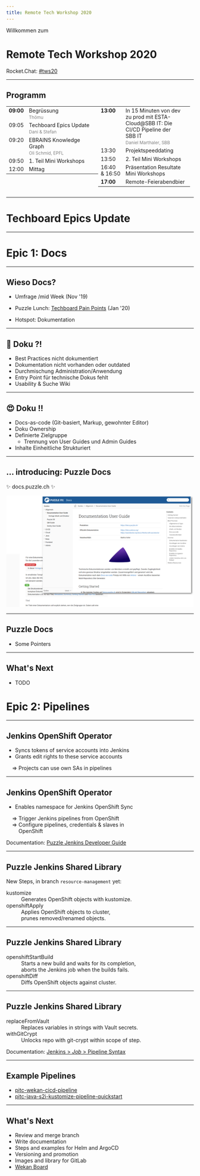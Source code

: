 ```yaml
---
title: Remote Tech Workshop 2020
---
```


<!-- .slide: class="master01" -->

Willkommen zum

# Remote Tech Workshop 2020

Rocket.Chat: [#tws20](https://chat.puzzle.ch/channel/tws20)

---

<!-- .slide: class="text-left" -->
## Programm

<style>
  .programm table {
    width: 49%;
    margin-top: 0;
  }
  .programm table td {
    vertical-align: top;
    border: 0;
  }
</style>
<div class="programm" style="display: flex">
<table>
  <tr>
    <td><b>09:00</b></td>
    <td>
      Begrüssung<br>
      <small style="color: gray;">Thömu</small>
    </td>
  </tr>
  <tr>
    <td>09:05</td>
    <td>
      Techboard Epics Update<br>
      <small style="color: gray;">Dani & Stefan</small>
    </td>
  </tr>
    <tr>
    <td>09:20</td>
    <td>
      EBRAINS Knowledge Graph<br>
      <small style="color: gray;">Oli Schmid, EPFL</small>
    </td>
  </tr>
    <tr>
    <td>09:50</td>
    <td>1. Teil Mini Workshops</td>
  </tr>
  <tr>
    <td>12:00</td>
    <td>Mittag</td>
  </tr>
</table>
<table>
  <tr>
    <td><b>13:00</b></td>
    <td>
      In 15 Minuten von dev zu prod mit ESTA-Cloud@SBB IT: Die CI/CD Pipeline der SBB&nbsp;IT<br>
      <small style="color: gray;"> Daniel Marthaler, SBB</small>
    </td>
  </tr>
    <tr>
    <td>13:30</td>
    <td>Projektspeeddating</td>
  </tr>
    <tr>
    <td>13:50</td>
    <td>2. Teil Mini Workshops</td>
  </tr>
    <tr>
    <td>16:40<br>&amp;&nbsp;16:50</td>
    <td>Präsentation Resultate Mini Workshops</td>
  </tr>
  <tr>
    <td><b>17:00</b></td>
    <td>Remote-Feierabendbier</td>
  </tr>
</table>
</div>

---

<!-- .slide: class="master01" -->

# Techboard Epics Update

---

<!-- .slide: class="master02" -->
# Epic 1: Docs

---

<!-- .slide: class="text-left" -->
## Wieso Docs?

* Umfrage /mid Week (Nov '19)
* Puzzle Lunch: [Techboard Pain Points](https://wiki.puzzle.ch/Puzzle/PainPoints2020) (Jan '20)


* Hotspot: Dokumentation

---

<!-- .slide: class="text-left" -->
## 🤬 Doku ?!

* Best Practices nicht dokumentiert
* Dokumentation nicht vorhanden oder outdated
* Durchmischung Administration/Anwendung
* Entry Point für technische Dokus fehlt
* Usability & Suche Wiki

---

<!-- .slide: class="text-left" -->
## 😍 Doku !!

* Docs-as-code (Git-basiert, Markup, gewohnter Editor)
* Doku Ownership
* Definierte Zielgruppe
    * Trennung von User Guides und Admin Guides
* Inhalte Einheitliche Strukturiert

---

<!-- .slide: class="text-center" -->
## ... introducing: Puzzle Docs

✨ docs.puzzle.ch ✨

![Puzzle Docs](images/puzzle-docs-capture.png)  <!-- .element height="125%" width="125%" -->

---

## Puzzle Docs

* Some Pointers

---

<!-- .slide: class="text-left" -->
## What's Next

* TODO


<!-- .slide: class="master02" -->
# Epic 2: Pipelines

---
<!-- .slide: class="text-left" -->
## Jenkins OpenShift Operator

* Syncs tokens of service accounts into Jenkins
* Grants edit rights to these service accounts

&nbsp; &nbsp; &rArr; Projects can use own SAs in pipelines

---
<!-- .slide: class="text-left" -->
## Jenkins OpenShift Operator

* Enables namespace for Jenkins OpenShift Sync

&nbsp; &nbsp; &rArr; Trigger Jenkins pipelines from OpenShift <br/>
&nbsp; &nbsp; &rArr; Configure pipelines, credentials & slaves in <br/>
&nbsp; &nbsp; <span style="visibility: hidden">&rArr;</span> OpenShift

Documentation: [Puzzle Jenkins Developer Guide](https://wiki.puzzle.ch/Puzzle/JenkinsDeveloperGuide#Jenkins_CI_47CD_Project_Operator)

---
<!-- .slide: class="text-left" -->
## Puzzle Jenkins Shared Library

New Steps, in branch `resource-management` yet:

<dl>
<dt>kustomize</dt>
<dd>Generates OpenShift objects with kustomize.</dd>
<dt>openshiftApply</dt>
<dd>Applies OpenShift objects to cluster, <br/>prunes removed/renamed objects.</dd>
</dl>

---
<!-- .slide: class="text-left" -->
## Puzzle Jenkins Shared Library

<dl>
<dt>openshiftStartBuild</dt>
<dd>Starts a new build and waits for its completion, <br>
aborts the Jenkins job when the builds fails.</dd>
<dt>openshiftDiff</dt>
<dd>Diffs OpenShift objects against cluster.</dd>
</dl>

---
<!-- .slide: class="text-left" -->
## Puzzle Jenkins Shared Library

<dl>
<dt>replaceFromVault</dt>
<dd>Replaces variables in strings with Vault secrets.</dd>
<dt>withGitCrypt</dt>
<dd>Unlocks repo with git-crypt within scope of step.</dd>
</dl>

Documentation: [Jenkins > *Job* > Pipeline Syntax](https://jenkins.puzzle.ch/job/pitc-jenkins/job/build/job/pitc-shared-library-docs/job/resource-management/pipeline-syntax/globals)

---

<!-- .slide: class="text-left" -->
## Example Pipelines

* [pitc-wekan-cicd-pipeline](https://jenkins.puzzle.ch/view/pitc-tb-pipelines/job/pitc-wekan-cicd-pipeline/)
* [pitc-java-s2i-kustomize-pipeline-quickstart](https://jenkins.puzzle.ch/view/pitc-tb-pipelines/job/pitc-java-s2i-kustomize-pipeline-quickstart/)

---
<!-- .slide: class="text-left" -->
## What's Next

* Review and merge branch
* Write documentation
* Steps and examples for Helm and ArgoCD
* Versioning and promotion
* Images and library for GitLab
* [Wekan Board](https://wekan.puzzle.ch/b/NTF72iW8TBzxa7D9Z/technical-board)
